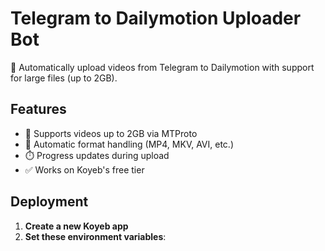 # Telegram to Dailymotion Uploader Bot

🤖 Automatically upload videos from Telegram to Dailymotion with support for large files (up to 2GB).

## Features

- 🚀 Supports videos up to 2GB via MTProto
- 🔄 Automatic format handling (MP4, MKV, AVI, etc.)
- ⏱️ Progress updates during upload
- ✅ Works on Koyeb's free tier

## Deployment

1. **Create a new Koyeb app**
2. **Set these environment variables**:
